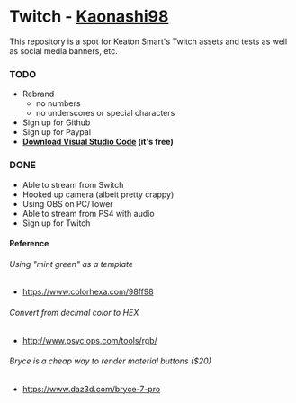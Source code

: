 # Twitch - [Kaonashi98](https://www.twitch.tv/kaonashi98)
This repository is a spot for Keaton Smart's Twitch assets and tests as well as social media banners, etc.

### TODO
* Rebrand
  * no numbers
  * no underscores or special characters
* Sign up for Github
* Sign up for Paypal
* **[Download Visual Studio Code](https://code.visualstudio.com/) (it's free)**

### DONE
* Able to stream from Switch
* Hooked up camera (albeit pretty crappy)
* Using OBS on PC/Tower
* Able to stream from PS4 with audio
* Sign up for Twitch


#### Reference
###### Using "mint green" as a template 
* https://www.colorhexa.com/98ff98

###### Convert from decimal color to HEX
* http://www.psyclops.com/tools/rgb/

###### Bryce is a cheap way to render material buttons ($20)
* https://www.daz3d.com/bryce-7-pro